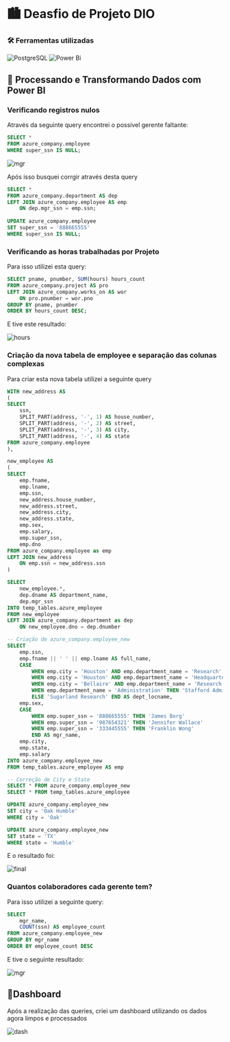 # 🏙️ Deasfio de Projeto DIO 
### 🛠️ Ferramentas utilizadas
![PostgreSQL](https://img.shields.io/badge/PostgreSQL-000?style=for-the-badge&logo=postgresql) ![Power Bi](https://img.shields.io/badge/power_bi-F2C811?style=for-the-badge&logo=powerbi&logoColor=black)
## 🔹 Processando e Transformando Dados com Power BI
### Verificando registros nulos
Através da seguinte query encontrei o possível gerente faltante:

```sql
SELECT *
FROM azure_company.employee
WHERE super_ssn IS NULL;
```

![mgr](https://i.imgur.com/PYuwR1b.png)

Após isso busquei corrgir através desta query
```sql
SELECT *
FROM azure_company.department AS dep
LEFT JOIN azure_company.employee AS emp
	ON dep.mgr_ssn = emp.ssn; 
	
UPDATE azure_company.employee
SET super_ssn = '888665555'
WHERE super_ssn IS NULL; 
```
### Verificando as horas trabalhadas por Projeto
Para isso utilizei esta query:

```sql
SELECT pname, pnumber, SUM(hours) hours_count
FROM azure_company.project AS pro
LEFT JOIN azure_company.works_on AS wor
	ON pro.pnumber = wor.pno
GROUP BY pname, pnumber
ORDER BY hours_count DESC;
```

E tive este resultado:

![hours](https://i.imgur.com/GXyKHZF.png)
### Criação da nova tabela de employee e separação das colunas complexas
Para criar esta nova tabela utilizei a seguinte query
```sql
WITH new_address AS 
(
SELECT
	ssn,
	SPLIT_PART(address, '-', 1) AS house_number,
	SPLIT_PART(address, '-', 2) AS street,
	SPLIT_PART(address, '-', 3) AS city,
	SPLIT_PART(address, '-', 4) AS state
FROM azure_company.employee
),

new_employee AS
(
SELECT 
	emp.fname,
	emp.lname,
	emp.ssn,
	new_address.house_number,
	new_address.street,
	new_address.city,
	new_address.state,
	emp.sex,
	emp.salary,
	emp.super_ssn,
	emp.dno
FROM azure_company.employee as emp
LEFT JOIN new_address
	ON emp.ssn = new_address.ssn
)

SELECT 
	new_employee.*,
	dep.dname AS department_name,
	dep.mgr_ssn
INTO temp_tables.azure_employee
FROM new_employee
LEFT JOIN azure_company.department as dep
	ON new_employee.dno = dep.dnumber

-- Criação de azure_company.employee_new
SELECT
	emp.ssn,
	emp.fname || ' ' || emp.lname AS full_name,
	CASE
		WHEN emp.city = 'Houston' AND emp.department_name = 'Research' THEN 'Houston Research'
		WHEN emp.city = 'Houston' AND emp.department_name = 'Headquarters' THEN 'Houston Headquarters'
		WHEN emp.city = 'Bellaire' AND emp.department_name = 'Research' THEN 'Bellaire Research'
		WHEN emp.department_name = 'Administration' THEN 'Stafford Administration'
		ELSE 'Sugarland Research' END AS dept_locname,
	emp.sex,
	CASE 
		WHEN emp.super_ssn = '888665555' THEN 'James Borg'
		WHEN emp.super_ssn = '987654321' THEN 'Jennifer Wallace'
		WHEN emp.super_ssn = '333445555' THEN 'Franklin Wong'
		END AS mgr_name,
	emp.city,
	emp.state,
	emp.salary
INTO azure_company.employee_new
FROM temp_tables.azure_employee AS emp

-- Correção de City e State 
SELECT * FROM azure_company.employee_new
SELECT * FROM temp_tables.azure_employee

UPDATE azure_company.employee_new
SET city = 'Oak Humble'
WHERE city = 'Oak'

UPDATE azure_company.employee_new
SET state = 'TX'
WHERE state = 'Humble'
```
E o resultado foi:

![final](https://i.imgur.com/moTMtJU.png)

### Quantos colaboradores cada gerente tem?
Para isso utilizei a seguinte query: 

```sql
SELECT 
	mgr_name,
	COUNT(ssn) AS employee_count
FROM azure_company.employee_new
GROUP BY mgr_name
ORDER BY employee_count DESC
```
E tive o seguinte resultado:

![mgr](https://i.imgur.com/ZI8DM85.png)

## 🔹Dashboard
Após a realização das queries, criei um dashboard utilizando os dados agora limpos e processados

![dash](https://i.imgur.com/qhchBX5.png)
